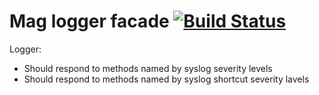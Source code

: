 # Mag logger facade [![Build Status](https://travis-ci.org/mahnunchik/mag-logger-facade.svg)](https://travis-ci.org/mahnunchik/mag-logger-facade)

Logger:
* Should respond to methods named by syslog severity levels
* Should respond to methods named by syslog shortcut severity lavels 

